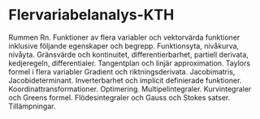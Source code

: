 # Flervariabelanalys-KTH

Rummen Rn. Funktioner av flera variabler och vektorvärda funktioner inklusive följande egenskaper och begrepp. Funktionsyta, nivåkurva, nivåyta. Gränsvärde och kontinuitet, differentierbarhet, partiell derivata, kedjeregeln, differentialer. Tangentplan och linjär approximation. Taylors formel i flera variabler Gradient och riktningsderivata. Jacobimatris, Jacobideterminant. Inverterbarhet och implicit definierade funktioner. Koordinattransformationer. Optimering. Multipelintegraler. Kurvintegraler och Greens formel. Flödesintegraler och Gauss och Stokes satser. Tillämpningar.
